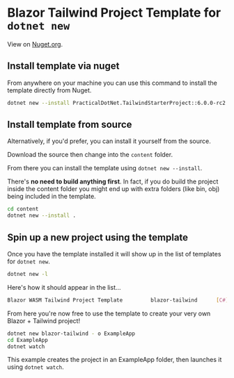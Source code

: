 # Blazor Tailwind Project Template for `dotnet new`

View on [Nuget.org](https://www.nuget.org/packages/PracticalDotNet.TailwindStarterProject/).

## Install template via nuget

From anywhere on your machine you can use this command to install the template directly from Nuget.

``` bash
dotnet new --install PracticalDotNet.TailwindStarterProject::6.0.0-rc2.1
```

## Install template from source

Alternatively, if you'd prefer, you can install it yourself from the source.

Download the source then change into the `content` folder.

From there you can install the template using `dotnet new --install`.

There's **no need to build anything first**. In fact, if you do build the project inside the content folder you might end up with extra folders (like bin, obj) being included in the template.

```bash
cd content
dotnet new --install .
```

## Spin up a new project using the template

Once you have the template installed it will show up in the list of templates for `dotnet new`.

``` bash
dotnet new -l
```

Here's how it should appear in the list…

``` bash
Blazor WASM Tailwind Project Template         blazor-tailwind      [C#]
```

From here you're now free to use the template to create your very own Blazor + Tailwind project!

``` bash
dotnet new blazor-tailwind - o ExampleApp
cd ExampleApp
dotnet watch
```

This example creates the project in an ExampleApp folder, then launches it using `dotnet watch`.
